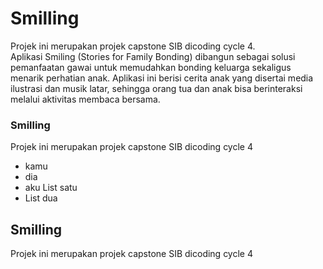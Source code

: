 # Smilling
Projek ini merupakan projek capstone SIB dicoding cycle 4. <br>
Aplikasi Smiling (Stories for Family Bonding) dibangun sebagai solusi pemanfaatan gawai untuk memudahkan bonding keluarga sekaligus menarik perhatian anak. Aplikasi ini berisi cerita anak yang disertai media ilustrasi dan musik latar, sehingga orang tua dan anak bisa berinteraksi melalui aktivitas membaca bersama.
### Smilling
Projek ini merupakan projek capstone SIB dicoding cycle 4
* kamu
* dia
* aku
List satu</li><li> 
  List dua</li></ol>
## Smilling
Projek ini merupakan projek capstone SIB dicoding cycle 4
